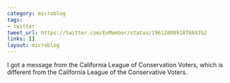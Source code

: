 ```yaml
---
category: microblog
tags:
- twitter
tweet_url: https://twitter.com/ExMember/status/196128089187684352
links: []
layout: microblog
---
```

I got a message from the California League of Conservation Voters, which is different from the California League of the Conservative Voters.
